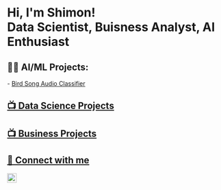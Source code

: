 <h1>Hi, I'm Shimon! <br/>Data Scientist</a>,  Buisness Analyst</a>, AI Enthusiast</a></h1>

<h2>👨‍💻 AI/ML Projects:</h2>
  - <a href="https://github.com/ShimonDasgupta/Bird-Song-Audio-Classifier">Bird Song Audio Classifier
<h2>📺 Data Science Projects</h2>

<h2>📺 Business Projects</h2>

<h2> 🤳 Connect with me </h2>

[<img align="left" alt="JoshMadakor | LinkedIn" width="22px" src="https://cdn.jsdelivr.net/npm/simple-icons@v3/icons/linkedin.svg" />][linkedin]



[linkedin]: https://www.linkedin.com/in/shimon-dasgupta


<!--


